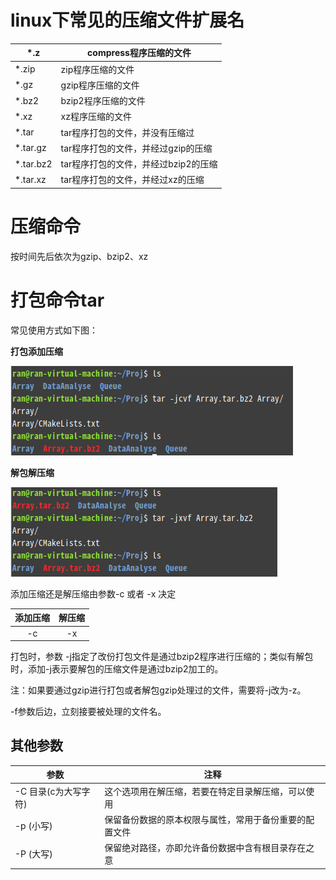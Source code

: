 # linux下常见的压缩文件扩展名

| *.z       | compress程序压缩的文件               |
| --------- | ------------------------------------ |
| *.zip     | zip程序压缩的文件                    |
| *.gz      | gzip程序压缩的文件                   |
| *.bz2     | bzip2程序压缩的文件                  |
| *.xz      | xz程序压缩的文件                     |
| *.tar     | tar程序打包的文件，并没有压缩过      |
| *.tar.gz  | tar程序打包的文件，并经过gzip的压缩  |
| *.tar.bz2 | tar程序打包的文件，并经过bzip2的压缩 |
| *.tar.xz  | tar程序打包的文件，并经过xz的压缩    |

# 压缩命令

按时间先后依次为gzip、bzip2、xz

# 打包命令tar

常见使用方式如下图：

**打包添加压缩**

![打包压缩](png\打包压缩.png)

**解包解压缩**

![解包解压缩](png\解包解压缩.png)

添加压缩还是解压缩由参数-c 或者 -x 决定

| 添加压缩 | 解压缩 |
| :------: | :----: |
|    -c    |   -x   |

打包时，参数 -j指定了改份打包文件是通过bzip2程序进行压缩的；类似有解包时，添加-j表示要解包的压缩文件是通过bzip2加工的。

注：如果要通过gzip进行打包或者解包gzip处理过的文件，需要将-j改为-z。

-f参数后边，立刻接要被处理的文件名。

## 其他参数

| 参数                 | 注释                                                   |
| -------------------- | ------------------------------------------------------ |
| -C 目录(c为大写字符) | 这个选项用在解压缩，若要在特定目录解压缩，可以使用     |
| -p (小写)            | 保留备份数据的原本权限与属性，常用于备份重要的配置文件 |
| -P (大写)            | 保留绝对路径，亦即允许备份数据中含有根目录存在之意     |

